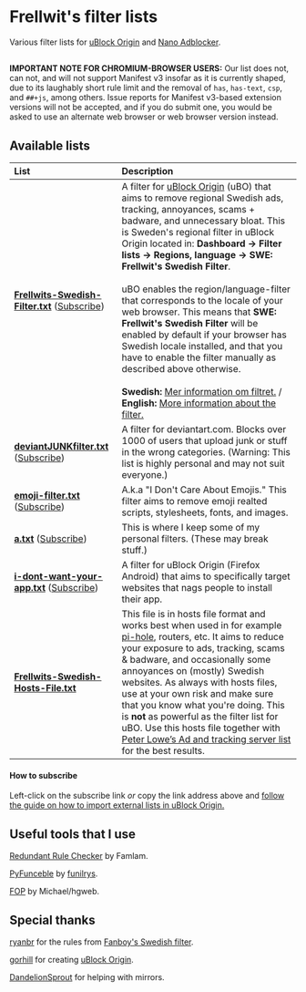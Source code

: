 # Frellwit's filter lists
Various filter lists for [uBlock Origin](https://github.com/gorhill/uBlock) and [Nano Adblocker](https://github.com/NanoAdblocker/NanoCore).

##

<b>IMPORTANT NOTE FOR CHROMIUM-BROWSER USERS:</b> Our list does not, can not, and will not support Manifest v3 insofar as it is currently shaped, due to its laughably short rule limit and the removal of `has`, `has-text`, `csp`, and `##+js`, among others. Issue reports for Manifest v3-based extension versions will not be accepted, and if you do submit one, you would be asked to use an alternate web browser or web browser version instead.

## Available lists

| List                          | Description                                                             |
|:------------------------------|:------------------------------------------------------------------------|
**[Frellwits-Swedish-Filter.txt](https://raw.githubusercontent.com/lassekongo83/Frellwits-filter-lists/master/Frellwits-Swedish-Filter.txt)** ([Subscribe][Frellwit's Swedish Filter Subscribe]) | A filter for [uBlock Origin](https://github.com/gorhill/uBlock) (uBO) that aims to remove regional Swedish ads, tracking, annoyances, scams + badware, and unnecessary bloat. This is Sweden's regional filter in uBlock Origin located in: **Dashboard -> Filter lists -> Regions, language -> SWE: Frellwit's Swedish Filter**. <br/><br/> uBO enables the region/language-filter that corresponds to the locale of your web browser. This means that **SWE: Frellwit's Swedish Filter** will be enabled by default if your browser has Swedish locale installed, and that you have to enable the filter manually as described above otherwise. <br/><br/> **Swedish:** [Mer information om filtret.](https://github.com/lassekongo83/Frellwits-filter-lists/blob/master/Swedish/filter_info_sv.md) / **English:** [More information about the filter.](https://github.com/lassekongo83/Frellwits-filter-lists/blob/master/Swedish/filter_info_en.md)
| **[deviantJUNKfilter.txt](https://raw.githubusercontent.com/lassekongo83/Frellwits-filter-lists/master/deviantJUNKfilter.txt)** ([Subscribe][deviantJUNK Filter Subscribe]) | A filter for deviantart.com. Blocks over 1000 of users that upload junk or stuff in the wrong categories. (Warning: This list is highly personal and may not suit everyone.) 
| **[emoji-filter.txt](https://raw.githubusercontent.com/lassekongo83/Frellwits-filter-lists/master/emoji-filter.txt)** ([Subscribe][I Don't Care About Emojis Subscribe]) | A.k.a "I Don't Care About Emojis." This filter aims to remove emoji realted scripts, stylesheets, fonts, and images.
| **[a.txt](https://raw.githubusercontent.com/lassekongo83/Frellwits-filter-lists/master/a.txt)** ([Subscribe][Frellwit's personal filters Subscribe]) | This is where I keep some of my personal filters. (These may break stuff.)
| **[i-dont-want-your-app.txt](https://raw.githubusercontent.com/lassekongo83/Frellwits-filter-lists/master/i-dont-want-your-app.txt)** ([Subscribe][I Don't Want Your App Subscribe]) | A filter for uBlock Origin (Firefox Android) that aims to specifically target websites that nags people to install their app.
| **[Frellwits-Swedish-Hosts-File.txt](https://raw.githubusercontent.com/lassekongo83/Frellwits-filter-lists/master/Frellwits-Swedish-Hosts-File.txt)** | This file is in hosts file format and works best when used in for example [pi-hole](https://pi-hole.net/), routers, etc. It aims to reduce your exposure to ads, tracking, scams & badware, and occasionally some annoyances on (mostly) Swedish websites. As always with hosts files, use at your own risk and make sure that you know what you're doing. This is **not** as powerful as the filter list for uBO. Use this hosts file together with [Peter Lowe’s Ad and tracking server list](https://pgl.yoyo.org/adservers/serverlist.php?showintro=0;hostformat=hosts) for the best results.

[Frellwit's Swedish Filter Subscribe]: https://subscribe.adblockplus.org/?location=https://raw.githubusercontent.com/lassekongo83/Frellwits-filter-lists/master/Frellwits-Swedish-Filter.txt&title=Frellwit%27s%20Swedish%20Filter
[deviantJUNK Filter Subscribe]: https://subscribe.adblockplus.org/?location=https://raw.githubusercontent.com/lassekongo83/Frellwits-filter-lists/master/deviantJUNKfilter.txt&title=deviantJUNK%20Filter
[I Don't Care About Emojis Subscribe]: https://subscribe.adblockplus.org/?location=https://raw.githubusercontent.com/lassekongo83/Frellwits-filter-lists/master/emoji-filter.txt&title=I%20Don%27t%20Care%20About%20Emojis
[Frellwit's personal filters Subscribe]: https://subscribe.adblockplus.org/?location=https://raw.githubusercontent.com/lassekongo83/Frellwits-filter-lists/master/a.txt&title=Frellwit%27s%20personal%20filters
[I Don't Want Your App Subscribe]: https://subscribe.adblockplus.org/?location=https://raw.githubusercontent.com/lassekongo83/Frellwits-filter-lists/master/i-dont-want-your-app.txt&title=I%20Don%27t%20Want%20Your%20App

#### How to subscribe

Left-click on the subscribe link *or* copy the link address above and [follow the guide on how to import external lists in uBlock Origin.](https://github.com/gorhill/uBlock/wiki/Filter-lists-from-around-the-web)

## Useful tools that I use

[Redundant Rule Checker](https://arestwo.org/famlam/redundantRuleChecker.html) by Famlam.

[PyFunceble](https://github.com/funilrys/PyFunceble) by [funilrys](https://github.com/funilrys).

[FOP](https://hg.adblockplus.org/easylist/file/tip/FOP.py) by Michael/hgweb.

## Special thanks

[ryanbr](https://github.com/ryanbr) for the rules from [Fanboy's Swedish filter](https://github.com/ryanbr/fanboy-adblock/blob/master/firefox-regional/fanboy-adblocklist-swe.txt).

[gorhill](https://github.com/gorhill) for creating [uBlock Origin](https://github.com/gorhill/uBlock).

[DandelionSprout](https://github.com/DandelionSprout) for helping with mirrors.
